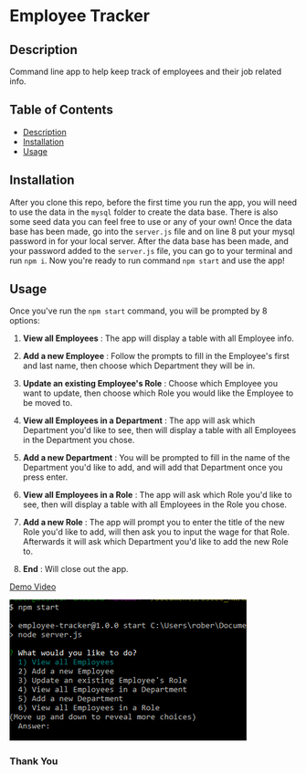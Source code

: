 # Employee Tracker

## Description
Command line app to help keep track of employees and their job related info.

## Table of Contents
- [Description](description)
- [Installation](Installation)
- [Usage](Usage)

## Installation
After you clone this repo, before the first time you run the app, you will need to use the data in the `mysql` folder to create the data base. There is also some seed data you can feel free to use or any of your own! Once the data base has been made, go into the `server.js` file and on line 8 put your mysql password in for your local server. After the data base has been made, and your password added to the `server.js` file, you can go to your terminal and run `npm i`. Now you're ready to run command `npm start` and use the app!


## Usage
Once you've run the `npm start` command, you will be prompted by 8 options:

1. **View all Employees** : The app will display a table with all Employee info.

2. **Add a new Employee** : Follow the prompts to fill in the Employee's first and last name, then choose which Department they will be in.

3. **Update an existing Employee's Role** : Choose which Employee you want to update, then choose which Role you would like the Employee to be moved to.

4. **View all Employees in a Department** : The app will ask which Department you'd like to see, then will display a table with all Employees in the Department you chose.

5. **Add a new Department** : You will be prompted to fill in the name of the Department you'd like to add, and will add that Department once you press enter.

6. **View all Employees in a Role** : The app will ask which Role you'd like to see, then will display a table with all Employees in the Role you chose.

7. **Add a new Role** : The app will prompt you to enter the title of the new Role you'd like to add, will then ask you to input the wage for that Role. Afterwards it will ask which Department you'd like to add the new Role to.

8. **End** : Will close out the app.

[Demo Video](https://youtu.be/nzGJAwBC2E4)

![ScreenShot](assets/Capture.PNG)

### Thank You